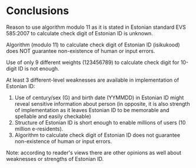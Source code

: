 # Conclusions

Reason to use algorithm modulo 11 as it is stated in Estonian standard EVS 585:2007 to calculate check digit of Estonian ID is unknown.

Algorithm (modulo 11) to calculate check digit of Estonian ID (isikukood) does NOT guarantee non-existence of human or input errors. 

Use of only 9 different weights (123456789) to calculate check digit for 10-digit ID is not enough.

At least 3 different-level weaknesses are available in implementation of Estonian ID:

1. Use of century/sex (G) and birth date (YYMMDD) in Estonian ID might reveal sensitive information about person (in opposite, it is also strength of implementation as it leaves Estonian ID to be memorable and spellable and easily checkable)
2. Structure of Estonian ID is short enough to enable millions of users (10 million e-residents).
3. Algorithm to calculate check digit of Estonian ID does not guarantee non-existence of human or input errors.

Note: according to reader's views there are other opinions as well about weaknesses or strengths of Estonian ID.
